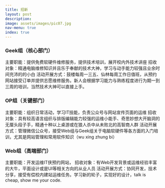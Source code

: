 ```yaml
---
title: 招新
layout: post
description:  
image: assets/images/pic07.jpg
nav-menu: true
index: true
---
```


### Geek组（核心部门）

主要职能：提供免费软硬件维修服务，提供技术培训，展开校内外技术讲座
招收对象：精通电脑维修知识并且乐于奉献的技术大神，学习与动手能力较强且业余时间充沛的的小白
活动开展方式：鼓楼每周一三五、仙林每周工作日值班，从预约网站接受订单并提供志愿维修服务。新人会根据学习能力与熟练程度进行为期一到三周的培训，当然技术大神可以直接上手。

### OP组（关键部门）
主要职能：组织日常活动，学习IT技能，负责公众号与网站宣传页面的运维
招收对象：具有较高语言组织与排版编辑能力较强的运维小能手、奇思妙想大开脑洞的无厘头段子手，精通十种以上桌游或在狼人杀中从未败北的高智商人群
活动开展方式：管理微信公众号，接受Web组与Geek组关于电脑软硬件等各方面的入门培训，尤其是网站管理和常用软件知识（wu xing zhung bi）

### Web组（高端部门）
主要职能：开发运维IT侠预约网站，
招收对象：有Web开发背景或运维经验丰富的大牛，平面设计或是UI等相关方向的从业人员
活动开展方式：协同开发，技术分享，接受有偿校内建站运维任务。学习新的轮子，实现好的设计，talk is cheap, show me your code.


